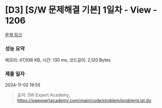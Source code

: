 # [D3] [S/W 문제해결 기본] 1일차 - View - 1206 

[문제 링크](https://swexpertacademy.com/main/code/problem/problemDetail.do?contestProbId=AV134DPqAA8CFAYh) 

### 성능 요약

메모리: 47,936 KB, 시간: 130 ms, 코드길이: 2,120 Bytes

### 제출 일자

2024-11-02 19:55



> 출처: SW Expert Academy, https://swexpertacademy.com/main/code/problem/problemList.do